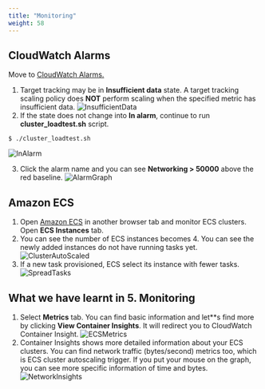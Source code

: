 ```yaml
---
title: "Monitoring"
weight: 58
---
```


## CloudWatch Alarms
Move to [CloudWatch Alarms.](https://ap-northeast-2.console.aws.amazon.com/cloudwatch/home?region=ap-northeast-2#alarmsV2:!alarmStateFilter=ALARM)
1. Target tracking may be in **Insufficient data** state. A target tracking scaling policy does **NOT** perform scaling when the specified metric has insufficient data.
![InsufficientData](/images/autoscale/cluster/cluster_alarm_insufficient_data.png)
2. If the state does not change into **In alarm**, continue to run **cluster_loadtest.sh** script.
~~~
$ ./cluster_loadtest.sh 
~~~
![InAlarm](/images/autoscale/cluster/cluster_in_alarm_cw.png)

3. Click the alarm name and you can see **Networking > 50000** above the red baseline. 
![AlarmGraph](/images/autoscale/cluster/cw_alarm_graph.png)

## Amazon ECS
1. Open [Amazon ECS](https://console.aws.amazon.com/ecs) in another browser tab and monitor ECS clusters. Open **ECS Instances** tab. 
2. You can see the number of ECS instances becomes 4. You can see the newly added instances do not have running tasks yet. 
![ClusterAutoScaled](/images/autoscale/cluster/cluster_as_become_4.png)
1. If a new task provisioned, ECS select its instance with fewer tasks. 
![SpreadTasks](/images/autoscale/cluster/spread_tasks.png)

## What we have learnt in 5. Monitoring
1. Select **Metrics** tab. You can find basic information and let**s find more by clicking **View Container Insights**. It will redirect you to CloudWatch Container Insight. 
![ECSMetrics](/images/autoscale/cluster/cluster_metrics.png)
2. Container Insights shows more detailed information about your ECS clusters. You can find network traffic (bytes/second) metrics too, which is ECS cluster autoscaling trigger. If you put your mouse on the graph, you can see more specific information of time and bytes. 
![NetworkInsights](/images/autoscale/cluster/container_insights_network.png)
